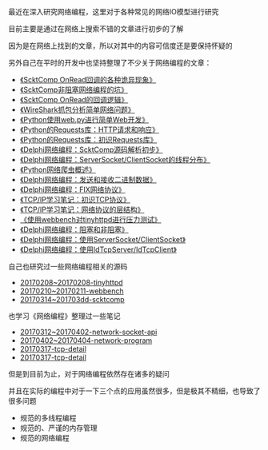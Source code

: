 最近在深入研究网络编程，这里对于各种常见的网络IO模型进行研究

目前主要是通过在网络上搜索不错的文章进行初步的了解

因为是在网络上找到的文章，所以对其中的内容可信度还是要保持怀疑的

另外自己在平时的开发中也坚持整理了不少关于网络编程的文章：

* [《ScktComp OnRead回调的各种诡异现象》](http://www.xumenger.com/socketapi-onread-20170406/)
* [《ScktComp非阻塞网络编程的坑》](http://www.xumenger.com/socketapi-error-usage-20170404/)
* [《ScktComp OnRead的回调逻辑》](http://www.xumenger.com/scktcomp-onread-test-20170329/)
* [《WireShark抓包分析简单网络问题》](http://www.xumenger.com/tcp-wireshark-20170215/)
* [《Python使用web.py进行简单Web开发》](http://www.xumenger.com/python-webpy-20170115/)
* [《Python的Requests库：HTTP请求和响应》](http://www.xumenger.com/python-request-02-20170114/)
* [《Python的Requests库：初识Requests库》](http://www.xumenger.com/python-request-01-20170114/)
* [《Delphi网络编程：ScktComp源码解析初步》](http://www.xumenger.com/02-delphi-socket-source-20170103/)
* [《Delphi网络编程：ServerSocket/ClientSocket的线程分布》](http://www.xumenger.com/01-delphi-socket-thread-20170103/)
* [《Python网络爬虫概述》](http://www.xumenger.com/python-crawler-20170102/)
* [《Delphi网络编程：发送和接收二进制数据》](http://www.xumenger.com/delphi-binary-socket-20161222/)
* [《Delphi网络编程：FIX网络协议》](http://www.xumenger.com/delphi-network-fix-20161221/)
* [《TCP/IP学习笔记：初识TCP协议》](http://www.xumenger.com/network-2-20161023/)
* [《TCP/IP学习笔记：网络协议的层结构》](http://www.xumenger.com/network-1-20161021/)
* [《使用webbench对tinyhttpd进行压力测试》](http://www.xumenger.com/tinyhttpd-webbench-20161012/)
* [《Delphi网络编程：阻塞和非阻塞》](http://www.xumenger.com/windows-delphi-socket-20161011/)
* [《Delphi网络编程：使用ServerSocket/ClientSocket》](http://www.xumenger.com/windows-delphi-socket-20161010/)
* [《Delphi网络编程：使用IdTcpServer/IdTcpClient》](http://www.xumenger.com/windows-delphi-socket-20160929/)

自己也研究过一些网络编程相关的源码

* [20170208~20170208-tinyhttpd](https://github.com/xumenger/xumenger.github.open/tree/master/20170208~20170208-tinyhttpd)
* [20170210~20170211-webbench](https://github.com/xumenger/xumenger.github.open/tree/master/20170210~20170211-webbench)
* [20170314~201703dd-scktcomp](https://github.com/xumenger/xumenger.github.open/tree/master/20170314~201703dd-scktcomp)

也学习《网络编程》整理过一些笔记

* [20170312~20170402-network-socket-api](https://github.com/xumenger/xumenger.github.crack/tree/master/20170312~20170402-network-socket-api)
* [20170402~20170404-network-program](https://github.com/xumenger/xumenger.github.crack/tree/master/20170402~20170404-network-program)
* [20170317-tcp-detail](https://github.com/xumenger/xumenger.github.crack/tree/master/20170317-tcp-detail)
* [20170317-tcp-detail](https://github.com/xumenger/xumenger.github.crack/tree/master/20170405-tcp-detail)

但是到目前为止，对于网络编程依然存在诸多的疑问

并且在实际的编程中对于一下三个点的应用虽然很多，但是极其不精细，也导致了很多问题

* 规范的多线程编程
* 规范的、严谨的内存管理
* 规范的网络编程

